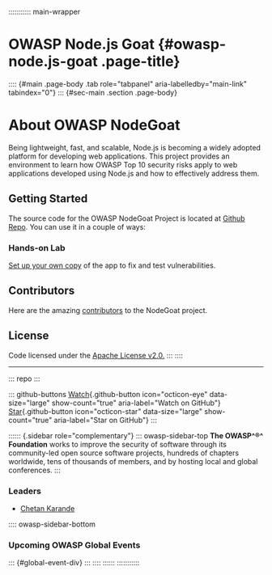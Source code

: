 ::::::::::: main-wrapper
# OWASP Node.js Goat {#owasp-node.js-goat .page-title}

:::: {#main .page-body .tab role="tabpanel" aria-labelledby="main-link" tabindex="0"}
::: {#sec-main .section .page-body}
# About OWASP NodeGoat

Being lightweight, fast, and scalable, Node.js is becoming a widely
adopted platform for developing web applications. This project provides
an environment to learn how OWASP Top 10 security risks apply to web
applications developed using Node.js and how to effectively address
them.

## Getting Started

The source code for the OWASP NodeGoat Project is located at [Github
Repo](https://github.com/OWASP/NodeGoat). You can use it in a couple of
ways:

### Hands-on Lab

[Set up your own
copy](https://github.com/OWASP/NodeGoat#how-to-setup-your-copy-of-nodegoat)
of the app to fix and test vulnerabilities.

## Contributors

Here are the amazing
[contributors](https://github.com/OWASP/NodeGoat/graphs/contributors) to
the NodeGoat project.

## License

Code licensed under the [Apache License
v2.0.](http://www.apache.org/licenses/LICENSE-2.0)
:::
::::

------------------------------------------------------------------------

::: repo
:::

::: github-buttons
[Watch](https://github.com/owasp/www-project-node.js-goat/subscription){.github-button
icon="octicon-eye" data-size="large" show-count="true"
aria-label="Watch on GitHub"}
[Star](https://github.com/owasp/www-project-node.js-goat){.github-button
icon="octicon-star" data-size="large" show-count="true"
aria-label="Star on GitHub"}
:::

:::::: {.sidebar role="complementary"}
::: owasp-sidebar-top
**The OWASP^®^ Foundation** works to improve the security of software
through its community-led open source software projects, hundreds of
chapters worldwide, tens of thousands of members, and by hosting local
and global conferences.
:::

### Leaders

- [Chetan
  Karande](../cdn-cgi/l/email-protection.html#63000b0617020d4d080211020d0706230c140210134d0c1104)

:::: owasp-sidebar-bottom
### Upcoming OWASP Global Events

::: {#global-event-div}
:::
::::
::::::
:::::::::::
